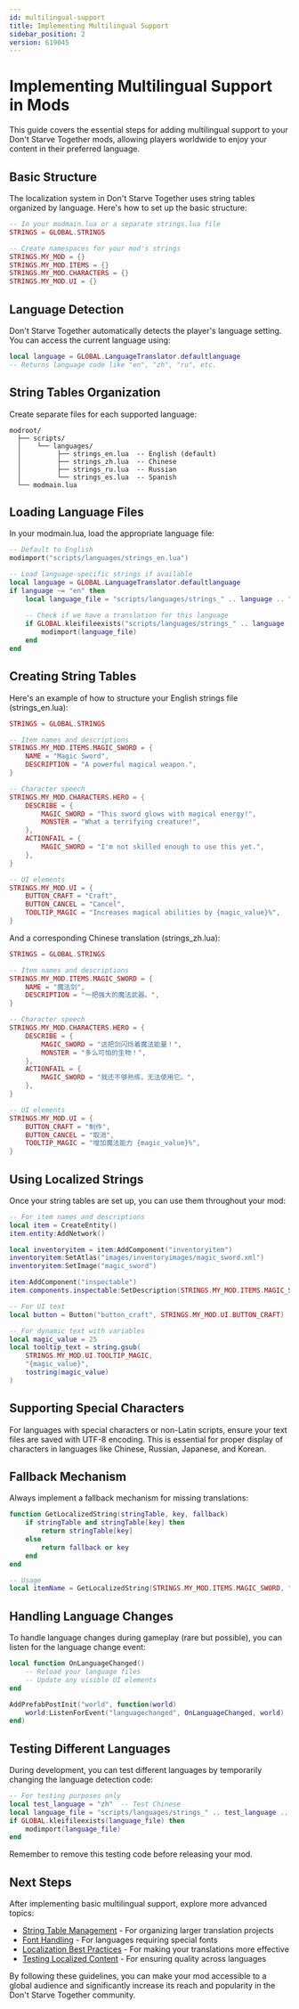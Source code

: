```yaml
---
id: multilingual-support
title: Implementing Multilingual Support
sidebar_position: 2
version: 619045
---
```


# Implementing Multilingual Support in Mods

This guide covers the essential steps for adding multilingual support to your Don't Starve Together mods, allowing players worldwide to enjoy your content in their preferred language.

## Basic Structure

The localization system in Don't Starve Together uses string tables organized by language. Here's how to set up the basic structure:

```lua
-- In your modmain.lua or a separate strings.lua file
STRINGS = GLOBAL.STRINGS

-- Create namespaces for your mod's strings
STRINGS.MY_MOD = {}
STRINGS.MY_MOD.ITEMS = {}
STRINGS.MY_MOD.CHARACTERS = {}
STRINGS.MY_MOD.UI = {}
```

## Language Detection

Don't Starve Together automatically detects the player's language setting. You can access the current language using:

```lua
local language = GLOBAL.LanguageTranslator.defaultlanguage
-- Returns language code like "en", "zh", "ru", etc.
```

## String Tables Organization

Create separate files for each supported language:

```
modroot/
  ├── scripts/
  │    └── languages/
  │         ├── strings_en.lua  -- English (default)
  │         ├── strings_zh.lua  -- Chinese
  │         ├── strings_ru.lua  -- Russian
  │         └── strings_es.lua  -- Spanish
  └── modmain.lua
```

## Loading Language Files

In your modmain.lua, load the appropriate language file:

```lua
-- Default to English
modimport("scripts/languages/strings_en.lua")

-- Load language-specific strings if available
local language = GLOBAL.LanguageTranslator.defaultlanguage
if language ~= "en" then
    local language_file = "scripts/languages/strings_" .. language .. ".lua"
    
    -- Check if we have a translation for this language
    if GLOBAL.kleifileexists("scripts/languages/strings_" .. language .. ".lua") then
        modimport(language_file)
    end
end
```

## Creating String Tables

Here's an example of how to structure your English strings file (strings_en.lua):

```lua
STRINGS = GLOBAL.STRINGS

-- Item names and descriptions
STRINGS.MY_MOD.ITEMS.MAGIC_SWORD = {
    NAME = "Magic Sword",
    DESCRIPTION = "A powerful magical weapon.",
}

-- Character speech
STRINGS.MY_MOD.CHARACTERS.HERO = {
    DESCRIBE = {
        MAGIC_SWORD = "This sword glows with magical energy!",
        MONSTER = "What a terrifying creature!",
    },
    ACTIONFAIL = {
        MAGIC_SWORD = "I'm not skilled enough to use this yet.",
    },
}

-- UI elements
STRINGS.MY_MOD.UI = {
    BUTTON_CRAFT = "Craft",
    BUTTON_CANCEL = "Cancel",
    TOOLTIP_MAGIC = "Increases magical abilities by {magic_value}%",
}
```

And a corresponding Chinese translation (strings_zh.lua):

```lua
STRINGS = GLOBAL.STRINGS

-- Item names and descriptions
STRINGS.MY_MOD.ITEMS.MAGIC_SWORD = {
    NAME = "魔法剑",
    DESCRIPTION = "一把强大的魔法武器。",
}

-- Character speech
STRINGS.MY_MOD.CHARACTERS.HERO = {
    DESCRIBE = {
        MAGIC_SWORD = "这把剑闪烁着魔法能量！",
        MONSTER = "多么可怕的生物！",
    },
    ACTIONFAIL = {
        MAGIC_SWORD = "我还不够熟练，无法使用它。",
    },
}

-- UI elements
STRINGS.MY_MOD.UI = {
    BUTTON_CRAFT = "制作",
    BUTTON_CANCEL = "取消",
    TOOLTIP_MAGIC = "增加魔法能力 {magic_value}%",
}
```

## Using Localized Strings

Once your string tables are set up, you can use them throughout your mod:

```lua
-- For item names and descriptions
local item = CreateEntity()
item.entity:AddNetwork()

local inventoryitem = item:AddComponent("inventoryitem")
inventoryitem:SetAtlas("images/inventoryimages/magic_sword.xml")
inventoryitem:SetImage("magic_sword")

item:AddComponent("inspectable")
item.components.inspectable:SetDescription(STRINGS.MY_MOD.ITEMS.MAGIC_SWORD.DESCRIPTION)

-- For UI text
local button = Button("button_craft", STRINGS.MY_MOD.UI.BUTTON_CRAFT)

-- For dynamic text with variables
local magic_value = 25
local tooltip_text = string.gsub(
    STRINGS.MY_MOD.UI.TOOLTIP_MAGIC,
    "{magic_value}",
    tostring(magic_value)
)
```

## Supporting Special Characters

For languages with special characters or non-Latin scripts, ensure your text files are saved with UTF-8 encoding. This is essential for proper display of characters in languages like Chinese, Russian, Japanese, and Korean.

## Fallback Mechanism

Always implement a fallback mechanism for missing translations:

```lua
function GetLocalizedString(stringTable, key, fallback)
    if stringTable and stringTable[key] then
        return stringTable[key]
    else
        return fallback or key
    end
end

-- Usage
local itemName = GetLocalizedString(STRINGS.MY_MOD.ITEMS.MAGIC_SWORD, "NAME", "Magic Sword")
```

## Handling Language Changes

To handle language changes during gameplay (rare but possible), you can listen for the language change event:

```lua
local function OnLanguageChanged()
    -- Reload your language files
    -- Update any visible UI elements
end

AddPrefabPostInit("world", function(world)
    world:ListenForEvent("languagechanged", OnLanguageChanged, world)
end)
```

## Testing Different Languages

During development, you can test different languages by temporarily changing the language detection code:

```lua
-- For testing purposes only
local test_language = "zh"  -- Test Chinese
local language_file = "scripts/languages/strings_" .. test_language .. ".lua"
if GLOBAL.kleifileexists(language_file) then
    modimport(language_file)
end
```

Remember to remove this testing code before releasing your mod.

## Next Steps

After implementing basic multilingual support, explore more advanced topics:

- [String Table Management](string-tables.md) - For organizing larger translation projects
- [Font Handling](font-handling.md) - For languages requiring special fonts
- [Localization Best Practices](best-practices.md) - For making your translations more effective
- [Testing Localized Content](testing-localization.md) - For ensuring quality across languages

By following these guidelines, you can make your mod accessible to a global audience and significantly increase its reach and popularity in the Don't Starve Together community. 